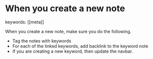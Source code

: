 # When you create a new note
keywords: [[meta]]

When you create a new note, make sure you do the following.

- Tag the notes with keywords
- For each of the linked keywords, add backlink to the keyword note
- If you are creating a new keyword, then update the navbar. 